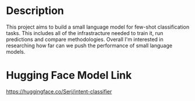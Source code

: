 # Description
This project aims to build a small language model for few-shot classification tasks. 
This includes all of the infrastracture needed to train it, run predictions and compare methodologies. 
Overall I'm interested in researching how far can we push the performance of small language models. 

# Hugging Face Model Link
https://huggingface.co/Serj/intent-classifier

